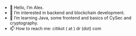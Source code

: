 - 👋 Hello, I’m Alex.
- 👀 I’m interested in backend and blockchain development.
- 🌱 I’m learning Java, some frontend and basics of CySec and cryptography.
- 📫 How to reach me: citikot ( at ) dr (dot) com

<!---
citikot/citikot is a ✨ special ✨ repository because its `README.md` (this file) appears on your GitHub profile.
You can click the Preview link to take a look at your changes.
--->
